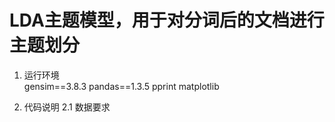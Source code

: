 # LDA主题模型，用于对分词后的文档进行主题划分
1. 运行环境  
                gensim==3.8.3
                pandas==1.3.5
                pprint
                matplotlib
   
2. 代码说明
2.1 数据要求
